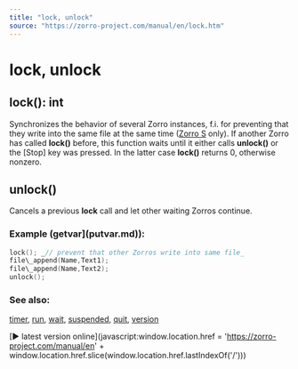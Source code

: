 ```yaml
---
title: "lock, unlock"
source: "https://zorro-project.com/manual/en/lock.htm"
---
```


# lock, unlock

## lock(): int

Synchronizes the behavior of several Zorro instances, f.i. for preventing that they write into the same file at the same time ([Zorro S](restrictions.md) only). If another Zorro has called **lock()** before, this function waits until it either calls **unlock()** or the \[Stop\] key was pressed. In the latter case **lock()** returns 0, otherwise nonzero.

## unlock()

Cancels a previous **lock** call and let other waiting Zorros continue.

### Example (getvar](putvar.md)):

```c
lock(); _// prevent that other Zorros write into same file_
file\_append(Name,Text1);
file\_append(Name,Text2);
unlock();
```

### See also:

[timer](169_timer.md), [run](088_run.md), [wait](sleep.md), [suspended](suspended.md), [quit](172_quit.md), [version](021_Conversion_from_other_platforms.md)

[► latest version online](javascript:window.location.href = 'https://zorro-project.com/manual/en' + window.location.href.slice\(window.location.href.lastIndexOf\('/'\)\))